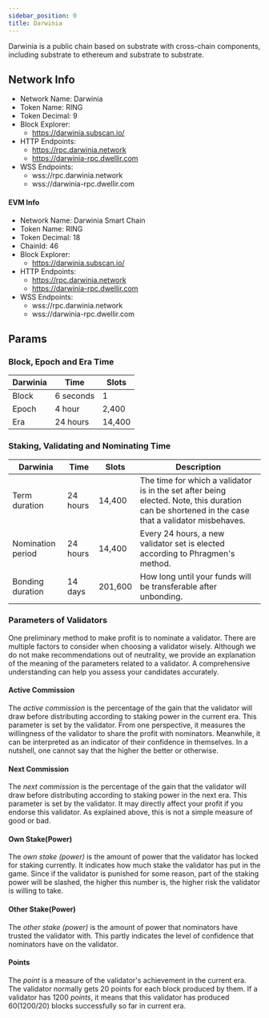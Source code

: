 ```yaml
---
sidebar_position: 0
title: Darwinia
---
```


Darwinia is a public chain based on substrate with cross-chain components, including substrate to ethereum and substrate to substrate. 

## Network Info

- Network Name: Darwinia
- Token Name: RING
- Token Decimal: 9
- Block Explorer: 
    - https://darwinia.subscan.io/
- HTTP Endpoints:
    - https://rpc.darwinia.network
    - https://darwinia-rpc.dwellir.com
- WSS Endpoints:
    - wss://rpc.darwinia.network
    - wss://darwinia-rpc.dwellir.com

#### EVM Info
- Network Name: Darwinia Smart Chain
- Token Name: RING
- Token Decimal: 18
- ChainId: 46
- Block Explorer:
    - https://darwinia.subscan.io/
- HTTP Endpoints:
    - https://rpc.darwinia.network
    - https://darwinia-rpc.dwellir.com
- WSS Endpoints:
    - wss://rpc.darwinia.network
    - wss://darwinia-rpc.dwellir.com

## Params

### Block, Epoch and Era Time

| Darwinia | Time      | Slots |
| -------- | --------- | ----- |
| Block    | 6 seconds | 1     |
| Epoch    | 4 hour    | 2,400 |
| Era      | 24 hours  |14,400 |


### Staking, Validating and Nominating Time

| Darwinia | Time | Slots | Description |
| --- | --- | --- | --- |
| Term duration | 24 hours | 14,400 | The time for which a validator is in the set after being elected. Note, this  duration can be shortened in the case that a validator misbehaves. |
| Nomination period | 24 hours | 14,400 | Every 24 hours, a new validator set is elected according to Phragmen's    method. |
| Bonding duration | 14 days | 201,600 | How long until your funds will be transferable after unbonding. |
                                                            
### Parameters of Validators

One preliminary method to make profit is to nominate a validator. There are multiple factors to consider when  choosing a validator wisely. Although we do not make recommendations out of neutrality, we provide an explanation of the meaning of the parameters related to a validator. A comprehensive understanding can help you assess your candidates accurately.

#### Active Commission

The *active commission* is the percentage of the gain that the validator will draw before distributing according to staking power in the current era. This parameter is set by the validator. From one perspective, it measures the willingness of the validator to share the profit with nominators. Meanwhile, it can be interpreted as an indicator  of their confidence in themselves. In a nutshell, one cannot say that the higher the better or otherwise.

#### Next Commission

The *next commission* is the percentage of the gain that the validator will draw before distributing according to staking power in the next era. This parameter is set by the validator. It may directly affect your profit if you endorse this validator. As explained above, this is not a simple measure of good or bad.

#### Own Stake(Power)

The *own stake (power)* is the amount of power that the validator has locked for staking currently. It indicates how much stake the validator has put in the game. Since if the validator is punished for some reason, part of the staking power will be slashed, the higher this number is, the higher risk the validator is willing to take.

#### Other Stake(Power)

The *other stake (power)* is the amount of power that nominators have trusted the validator with. This partly  indicates the level of confidence that nominators have on the validator.

#### Points

The *point* is a measure of the validator's achievement in the current era. The validator normally gets 20 points for each block produced by them. If a validator has 1200 *points*, it means that this validator has produced 60(1200/20) blocks successfully so far in current era.
